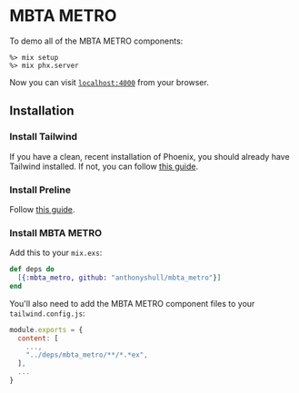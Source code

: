 # MBTA METRO

To demo all of the MBTA METRO components:

```
%> mix setup
%> mix phx.server
```

Now you can visit [`localhost:4000`](http://localhost:4000) from your browser.

## Installation

### Install Tailwind

If you have a clean, recent installation of Phoenix, you should already have Tailwind installed.
If not, you can follow [this guide](https://tailwindcss.com/docs/guides/phoenix).

### Install Preline

Follow [this guide](https://preline.co/docs/index.html).

### Install MBTA METRO

Add this to your `mix.exs`:

```elixir
def deps do
  [{:mbta_metro, github: "anthonyshull/mbta_metro"}]
end
```

You'll also need to add the MBTA METRO component files to your `tailwind.config.js`:

```javascript
module.exports = {
  content: [
    ...,
    "../deps/mbta_metro/**/*.*ex",
  ],
  ...
}
```